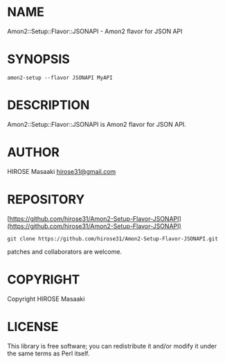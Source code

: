 # NAME

Amon2::Setup::Flavor::JSONAPI - Amon2 flavor for JSON API

# SYNOPSIS

    amon2-setup --flavor JSONAPI MyAPI

# DESCRIPTION

Amon2::Setup::Flavor::JSONAPI is Amon2 flavor for JSON API.

# AUTHOR

HIROSE Masaaki <hirose31@gmail.com>

# REPOSITORY

[https://github.com/hirose31/Amon2-Setup-Flavor-JSONAPI](https://github.com/hirose31/Amon2-Setup-Flavor-JSONAPI)

    git clone https://github.com/hirose31/Amon2-Setup-Flavor-JSONAPI.git

patches and collaborators are welcome.

# COPYRIGHT

Copyright HIROSE Masaaki

# LICENSE

This library is free software; you can redistribute it and/or modify
it under the same terms as Perl itself.
